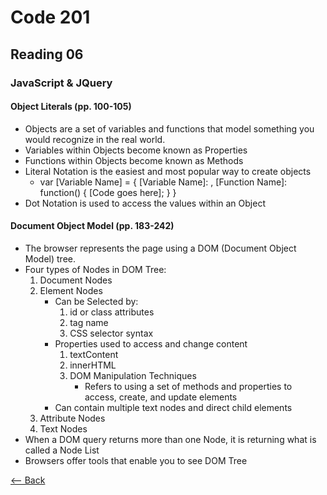 # Code 201
## Reading 06

### JavaScript & JQuery
#### Object Literals (pp. 100-105)
* Objects are a set of variables and functions that model something you would recognize in the real world.
* Variables within Objects become known as Properties
* Functions within Objects become known as Methods
* Literal Notation is the easiest and most popular way to create objects
    * var [Variable Name] = {
        [Variable Name]: <Value>,
        [Function Name]: function() {
            [Code goes here];
        }
    }
* Dot Notation is used to access the values within an Object

#### Document Object Model (pp. 183-242)
* The browser represents the page using a DOM (Document Object Model) tree.
* Four types of Nodes in DOM Tree:
    1. Document Nodes
    1. Element Nodes 
        * Can be Selected by:
            1. id or class attributes
            1. tag name
            1. CSS selector syntax
        * Properties used to access and change content
            1. textContent
            1. innerHTML
            1. DOM Manipulation Techniques
                * Refers to using a set of methods and properties to access, create, and update elements
        * Can contain multiple text nodes and direct child elements
    1. Attribute Nodes
    1. Text Nodes
* When a DOM query returns more than one Node, it is returning what is called a Node List
* Browsers offer tools that enable you to see DOM Tree


[<-- Back](../README.md)
